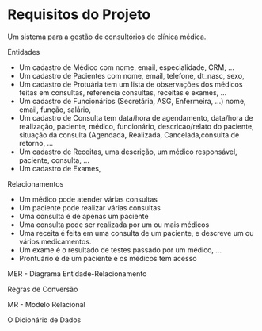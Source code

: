 # Requisitos do Projeto 

Um sistema para a gestão de consultórios de clínica médica.

Entidades
* Um cadastro de Médico com nome, email, especialidade, CRM, ...
* Um cadastro de Pacientes com nome, email, telefone, dt_nasc, sexo, 
* Um cadastro de Protuária tem um lista de observações dos médicos feitas em consultas, referencia consultas, receitas e exames, ...
* Um cadastro de Funcionários (Secretária, ASG, Enfermeira, ...) nome, email, função, salário,
* Um cadastro de Consulta tem data/hora de agendamento, data/hora de realização, paciente, médico, funcionário, descricao/relato do paciente, situação da consulta (Agendada, Realizada, Cancelada,consulta de retorno, ...
* Um cadastro de Receitas, uma descrição, um médico responsável, paciente, consulta, ...
* Um cadastro de Exames, 

Relacionamentos
* Um médico pode atender várias consultas
* Um paciente pode realizar várias consultas
* Uma consulta é de apenas um paciente
* Uma consulta pode ser realizada por um ou mais médicos
* Uma receita é feita em uma consulta de um paciente, e descreve um ou vários medicamentos.
* Um exame é o resultado de testes passado por um médico,  ...
* Prontuário é de um paciente e os médicos tem acesso

MER - Diagrama Entidade-Relacionamento

Regras de Conversão

MR - Modelo Relacional

O Dicionário de Dados

